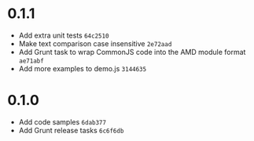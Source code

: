 
# 0.1.1

- Add extra unit tests `64c2510`
- Make text comparison case insensitive `2e72aad`
- Add Grunt task to wrap CommonJS code into the AMD module format `ae71abf`
- Add more examples to demo.js `3144635`

# 0.1.0

- Add code samples `6dab377`
- Add Grunt release tasks `6c6f6db`
